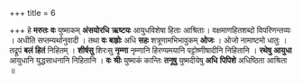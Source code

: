 +++
title = 6

+++
हे **मरुतः** **वः** युष्माकम् **अंसयोरधि** **ऋष्टयः** आयुधविशेषा हिताः आश्रिताः। वक्षमाणहितशब्दो विपरिणन्तव्यः । अधीति सप्तम्यर्थानुवादी । तथा **वः** **बाह्रोः** अधि **सहः** शत्रूणामभिभावुकम् **ओजः** । ओजो नामाष्टमो धातुः । तद्रूपं **बलं** **हितं** निहितम् । **शीर्षसु** शिरःसु **नृम्णा** नृम्णानि हिरण्यमयानि पट्टोष्णीषादीनि निहितानि । **रथेषु** **आयुधा** आयुधानि युद्धसाधनानि निहितानि । **वः** **श्रीः** युष्माकं कान्तिः **तनूषु** युष्मदीयेषु **अधि** **पिपिशे** अधिष्ठिता आश्रिता ॥